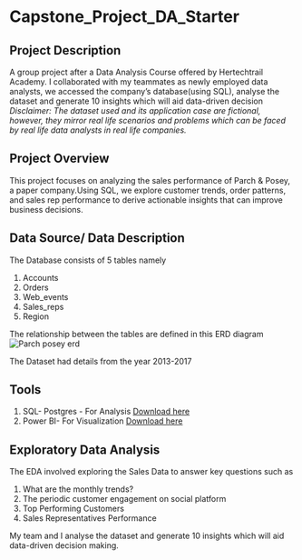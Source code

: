 # Capstone_Project_DA_Starter

## Project Description
A group project after a Data Analysis Course offered by Hertechtrail Academy. I collaborated with my teammates as newly employed data analysts, we accessed the company’s database(using SQL), analyse the dataset and generate 10 insights which will aid data-driven decision
*Disclaimer: The dataset used and its application case are fictional, however, they mirror real life scenarios and problems which can be faced by real life data analysts in real life companies.*

## Project Overview
This project focuses on analyzing the sales performance of Parch & Posey, a paper company.Using SQL, we explore customer trends, order patterns, and sales rep performance to derive actionable insights that can improve business decisions.

## Data Source/ Data Description
The Database consists of 5 tables namely
 1. Accounts
 2. Orders
 3. Web_events
 4. Sales_reps
 5. Region
    
The relationship between the tables are defined in this ERD diagram
![Parch   posey erd](https://github.com/user-attachments/assets/fe7b0eb2-ccbf-4b64-87f7-07f18c7af1ca)

The Dataset had details from the year 2013-2017

## Tools 
1. SQL- Postgres - For Analysis
[Download here](https://www.postgresql.org/download/windows/?authuser=1)
2. Power BI- For Visualization
[Download here](https://powerbi.microsoft.com/en-us/desktop/)

## Exploratory Data Analysis
The EDA involved exploring the Sales Data to answer key questions such as 
1. What are the monthly trends?
2. The periodic customer engagement on social platform
3. Top Performing Customers
4. Sales Representatives Performance

My team and I  analyse the dataset and generate 10 insights which will aid data-driven decision making.

   



